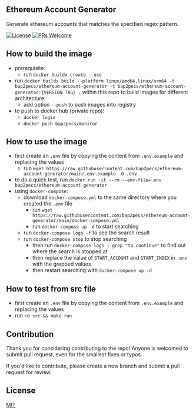 ## Ethereum Account Generator
Generate ethereum accounts that matches the specified regex pattern.

[![License](http://img.shields.io/badge/license-MIT-blue.svg)](https://raw.githubusercontent.com/bap2pecs/ethereum-account-generator/main/LICENSE)
[![PRs Welcome](https://img.shields.io/badge/PRs-welcome-brightgreen.svg)](https://github.com/bap2pecs/ethereum-account-generator/pulls)

## How to build the image

- prerequisite: 
  - run `docker buildx create --use`
- run `docker buildx build --platform linux/amd64,linux/arm64 -t bap2pecs/ethereum-account-generator -t bap2pecs/ethereum-account-generator:{VERSION TAG} .` within this repo to build images for different architecture
  - add option `--push` to push images into registry
- to push to docker hub (private repo):
  - `docker login`
  - `docker push bap2pecs/monitor`

## How to use the image
- first create an `.env` file by copying the content from `.env.example` and replacing the values
  - run `wget https://raw.githubusercontent.com/bap2pecs/ethereum-account-generator/main/.env.example -O .env`
- to do a quick test, run `docker run -it --rm --env-file=.env bap2pecs/ethereum-account-generator` 
- using `docker-compose`:
  - download `docker-compose.yml` to the same directory where you created the `.env` file
    - run `wget https://raw.githubusercontent.com/bap2pecs/ethereum-account-generator/main/docker-compose.yml`
    - run `docker-compose up -d` to start searching
  - run `docker-compose logs -f` to see the search result
  - run `docker-compose stop` to stop searching
    - then run `docker-compose logs | grep "to continue"` to find out where the search is stopped at
    - then replace the value of `START_ACCOUNT` and `START_INDEX` in `.env` with the grepped values
    - then restart searching with `docker-compose up -d`

## How to test from src file
- first create an `.env` file by copying the content from `.env.example` and replacing the values
- run `cd src && make run`

## Contribution
Thank you for considering contributing to the repo! Anyone is welcomed to submit pull request, even for the smallest fixes or typos.

If you'd like to contribute, please create a new branch and submit a pull request for review.

## License
[MIT](https://raw.githubusercontent.com/bap2pecs/ethereum-account-generator/main/LICENSE)